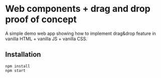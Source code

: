 # Web components + drag and drop proof of concept

A simple demo web app showing how to implement drag&drop feature in vanilla HTML + vanilla JS + vanilla CSS.

## Installation

```
npm install
npm start
```